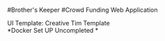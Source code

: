 #Brother's Keeper
#Crowd Funding Web Application 

UI Template: Creative Tim Template<br>
*Docker Set UP Uncompleted *
